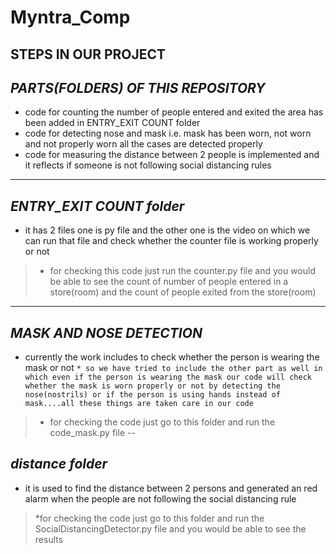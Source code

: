 # Myntra_Comp
## **STEPS IN OUR PROJECT**
*PARTS(FOLDERS) OF THIS REPOSITORY*
---
* code for counting the number of people entered and exited the area has been added in ENTRY_EXIT COUNT folder
* code for detecting nose and mask i.e. mask has been worn, not worn and not properly worn all the cases are detected properly
* code for measuring the distance between 2 people is implemented and it reflects if someone is not following social distancing rules
---
## *ENTRY_EXIT COUNT folder*

* it has 2 files one is py file and the other one is the video on which we can run that file and check whether the counter file is working properly or not
> * for checking this code just run the counter.py file and you would be able to see the count of number of people entered in a store(room) and the count of people exited from the store(room)
---
## *MASK AND NOSE DETECTION*
* currently the work includes to check whether the person is wearing the mask or not
``` * so we have tried to include the other part as well in which even if the person is wearing the mask our code will check whether the mask is worn properly or not by detecting the nose(nostrils) or if the person is using hands instead of mask....all these things are taken care in our code ```
> * for checking the code just go to this folder and run the code_mask.py file
--
## *distance folder*
* it is used to find the distance between 2 persons and generated an red alarm when the people are not following the social distancing rule
> *for checking the code just go to this folder and run the SocialDistancingDetector.py file and you would be able to see the results

